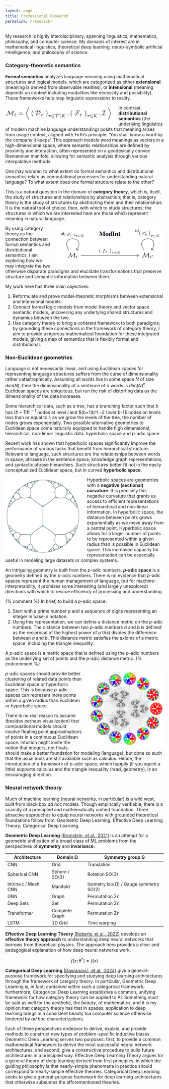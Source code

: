 ```yaml
---
layout: page
title: Professional Research
permalink: /research/
---
```


My research is highly interdisciplinary, spanning linguistics, mathematics, philosophy, and computer science. My domains of interest are in mathematical linguistics, theoretical deep learning, neuro-symbolic artificial intielligence, and philosophy of science.

### Category-theoretic semantics

**Formal semantics** analyzes language meaning using mathematical structures and logical models, which are categorized as either **extensional** (meaning is derived from observable realities), or **intensional** (meaning depends on context including modalities like necessity and possibility). These frameworks help map linguistic expressions to reality. 

<img src="/assets/fsint.PNG" alt="Intensional model" style="float: left; margin-right: 20px; width: 340px;">

In contrast, **distributional semantics** (the underlying linguistics of modern machine language understanding) posits that meaning arises from usage context, aligned with Firth’s principle: ‘You shall know a word by the company it keeps’. This approach models word meanings as vectors in a high-dimensional space, where semantic relationships are defined by proximity and interaction, often represented on a geodesically convex Riemannian manifold, allowing for semantic analysis through various interpolative methods.

One may wonder: to what extent do formal semantics and distributional semantics relate as computational processes for understanding natural language? To what extent does one formal structure relate to the other?

This is a natural question in the domain of **category theory**, which is, itself, the study of structures and relationships by abstraction; that is, category theory is the study of structures by abstracting them and their relationships. It is the natural tool of choice, then, with which to study structures; the structures in which we are interested here are those which represent meaning in natural language.

<img src="/assets/modint.PNG" alt="Category of formal models" style="float: right; margin-left: 20px; width: 340px;">

By using category theory as the connection between formal semantics and distributional semantics, I am exploring how we may integrate the two otherwise disparate paradigms and elucidate transformations that preserve structure and semantic information between them. 

My work here has three main objectives:

1. Reformulate and prove model-theoretic morphisms between extensional and intensional models.
2. Connect formal logic models from model theory and vector space semantic models, uncovering any underlying shared structures and dynamics between the two.
3. Use category theory to bring a coherent framework to both paradigms; by grounding these connections in the framework of category theory, I aim to provide a rigorous mathematical foundation for these integrated models, giving a map of semantics that is flexibly formal and distributional.

### Non-Euclidean geometries

Language is not necessarily linear, and using Euclidean spaces for representing language structures suffers from the curse of dimensionality rather catastrophically. Assuming all words live in some space $N$ of size $dim(N)$, then the dimensionality of a sentence of $n$ words is $dim(N)^n$. Euclidean spaces are ubiquitous, but run the risk of distorting data as the dimensionality of the data increases. 

Some hierarchical data, such as a tree, has a branching factor such that $b$ has $(b + 1)b^{l-1}$ nodes at level $l$ and $(b+1)b^l −2 \over b-1$ nodes on levels less than or equal to $l$; as we grow the levels of the tree, the number of nodes grows exponentially. Two possible alternative geometries to Euclidean space come naturally equipped to handle high dimensional, hierarchical, non-linear linguistic data: hyperbolic space and $p$-adic space.

Recent work has shown that hyperbolic spaces significantly improve the performance of various tasks that benefit from hierarchical structure. Relevant to language, such structures are the relationships between words in space, phrases in the sentence space, knowledge graph representations, and syntactic phrase hierarchies. Such structures better fit not in the easily conceptualized Euclidean space, but in curved **hyperbolic space**.

<img src="/assets/hyperbolic.png" alt="Hyperbolic space" style="float: left; margin-right: 20px; width: 240px;">

Hyperbolic spaces are geometries with a **negative (sectional) curvature**. It is precisely this negative curvature that grants us access to efficient representations of hierarchical and non-linear information. In hyperbolic space, the distance between points grows exponentially as we move away from a central point. Hyperbolic space allows for a larger number of points to be represented within a given radius than is possible in Euclidean space. This increased capacity for representation can be especially useful in modeling large datasets or complex systems.

An intriguing geometry is built from the $p$-adic numbers. **$p$-adic space** is a geometry defined by the $p$-adic numbers. There is no evidence that $p$-adic spaces represent the human management of language, but for machine-interpretability, it promises some interesting (and largely unexplored) directions with which to rescue efficiency of processing and understanding.

{% comment %}
In brief, to build a $p$-adic space:

1. Start with a prime number $p$ and a sequence of digits representing an integer in base-$p$ notation.
2. Using this representation, we can define a distance metric on the $p$-adic numbers. The distance between two $p$-adic numbers $a$ and $b$ is defined as the reciprocal of the highest power of $p$ that divides the difference between $a$ and $b$. This distance metric satisfies the axioms of a metric space, including the triangle inequality.

A $p$-adic space is a metric space that is defined using the $p$-adic numbers as the underlying set of points and the $p$-adic distance metric.
{% endcomment %}

<img src="/assets/padic.png" alt="3-adic space" style="float: right; margin-left: 20px; width: 240px;">

$p$-adic spaces should provide better clustering of related data points than Euclidean space or hyperbolic space. This is because $p$-adic spaces can represent more points within a given radius than Euclidean or hyperbolic space.

There is no real reason to assume (besides perhaps visualization) that computational models should involve floating point approximations of points in a continuous Euclidean space. Intuition might invite the notion that integers, not floats, should make a better foundation for modeling (language), but done so such that the usual tools are still available such as calculus. Hence, the introduction of a framework of $p$-adic space, which happily (if you squint a little) supports calculus and the triangle inequality (read, geometry), is an encouraging direction.

### Neural network theory

Much of machine learning (neural networks, in particular) is a wild west, built from black box _ad hoc_ models. Though empirically verifiable, there is a scarcity of a principled and mathematically unified foundation. Three attractive approaches to equip neural networks with grounded theoretical foundations follow from: Geometric Deep Learning; Effective Deep Learning Theory; Categorical Deep Learning.

**Geometric Deep Learning** [(Bronstein, et al., 2021)](https://arxiv.org/abs/2104.13478) is an attempt for a geometric unification of a broad class of ML problems from the perspectives of **symmetry** and **invariance**. 

| Architecture          | Domain Ω           | Symmetry group G                  |
|-----------------------|--------------------|----------------------------------|
| CNN                   | Grid               | Translation                       |
| Spherical CNN         | Sphere / SO(3)     | Rotation SO(3)                    |
| Intrinsic / Mesh CNN  | Manifold           | Isometry Iso(Ω) / Gauge symmetry SO(2) |
| GNN                   | Graph              | Permutation Σn                   |
| Deep Sets             | Set                | Permutation Σn                   |
| Transformer           | Complete Graph     | Permutation Σn                   |
| LSTM                  | 1D Grid            | Time warping                      |

**Effective Deep Learning Theory** [(Roberts, et al., 2022)](https://arxiv.org/abs/2106.10165) develops an **effective theory approach** to understanding deep neural networks that borrows from theoretical physics. The approach here provides a clear and pedagogical explanation of how deep neural networks work. 

$$f(x; θ^*) ≈ f (x)$$

**Categorical Deep Learning** [(Gavranović, et al., 2024)](https://arxiv.org/abs/2402.15332) give a general-purpose framework for specifying and studying deep learning architectures through the framework of category theory. In particular, Geometric Deep Learning is, in fact, contained within such a categorical framework; furthermore, Categorical Deep Learning establishes a common, unifying framework for how category theory can be applied to AI. Something must be said as well for the aesthetic, the _beauty_, of mathematics, and it is my opinion that category theory has that in spades; application to deep learning brings in a consistent beauty toa  computer science otherwise hindered by _ad hoc_ characterizations.

Each of these perspectives endeavor to derive, explain, and provide methods to construct new types of problem-specific inductive biases. Geometric Deep Learning serves two purposes: first, to provide a common mathematical framework to derive the most successful neural network architectures, and second, give a constructive procedure to build future architectures in a principled way. Effective Deep Learning Theory argues for a general theory of deep learning derived from first principles, in which the guiding philosophy is that nearly-simple phenomena in practice should correspond to nearly-simple effective theories. Categorical Deep Learning seeks to give a general-purpose framework for deep learning architectures that otherwise subsumes the afforementioned theories.

